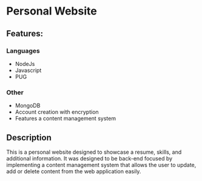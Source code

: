 # Personal Website
 
## Features:
### Languages
- NodeJs
- Javascript
- PUG
### Other
- MongoDB
- Account creation with encryption
- Features a content management system

## Description
This is a personal website designed to showcase a resume, skills, and additional information.
It was designed to be back-end focused by implementing a content management system that allows
the user to update, add or delete content from the web application easily.